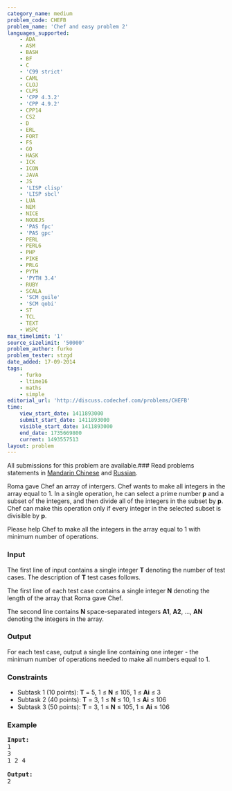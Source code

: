 ```yaml
---
category_name: medium
problem_code: CHEFB
problem_name: 'Chef and easy problem 2'
languages_supported:
    - ADA
    - ASM
    - BASH
    - BF
    - C
    - 'C99 strict'
    - CAML
    - CLOJ
    - CLPS
    - 'CPP 4.3.2'
    - 'CPP 4.9.2'
    - CPP14
    - CS2
    - D
    - ERL
    - FORT
    - FS
    - GO
    - HASK
    - ICK
    - ICON
    - JAVA
    - JS
    - 'LISP clisp'
    - 'LISP sbcl'
    - LUA
    - NEM
    - NICE
    - NODEJS
    - 'PAS fpc'
    - 'PAS gpc'
    - PERL
    - PERL6
    - PHP
    - PIKE
    - PRLG
    - PYTH
    - 'PYTH 3.4'
    - RUBY
    - SCALA
    - 'SCM guile'
    - 'SCM qobi'
    - ST
    - TCL
    - TEXT
    - WSPC
max_timelimit: '1'
source_sizelimit: '50000'
problem_author: furko
problem_tester: stzgd
date_added: 17-09-2014
tags:
    - furko
    - ltime16
    - maths
    - simple
editorial_url: 'http://discuss.codechef.com/problems/CHEFB'
time:
    view_start_date: 1411893000
    submit_start_date: 1411893000
    visible_start_date: 1411893000
    end_date: 1735669800
    current: 1493557513
layout: problem
---
```

All submissions for this problem are available.###  Read problems statements in [Mandarin Chinese](http://www.codechef.com/download/translated/LTIME16/mandarin/CHEFB.pdf) and [Russian](http://www.codechef.com/download/translated/LTIME16/russian/CHEFB.pdf).

Roma gave Chef an array of intergers.
Chef wants to make all integers in the array equal to 1.
In a single operation, he can select a prime number **p** and a subset of the integers, and then divide all of the integers in the subset by **p**.
Chef can make this operation only if every integer in the selected subset is divisible by **p**.

Please help Chef to make all the integers in the array equal to 1 with minimum number of operations.

### Input

The first line of input contains a single integer **T** denoting the number of test cases. The description of **T** test cases follows.

The first line of each test case contains a single integer **N** denoting the length of the array that Roma gave Chef.

The second line contains **N** space-separated integers **A1**, **A2**, ..., **AN** denoting the integers in the array.

### Output

For each test case, output a single line containing one integer - the minimum number of operations needed to make all numbers equal to 1.

### Constraints

- Subtask 1 (10 points): **T** = 5, 1 ≤ **N** ≤ 105, 1 ≤ **Ai** ≤ 3
- Subtask 2 (40 points): **T** = 3, 1 ≤ **N** ≤ 10, 1 ≤ **Ai** ≤ 106
- Subtask 3 (50 points): **T** = 3, 1 ≤ **N** ≤ 105, 1 ≤ **Ai** ≤ 106

### Example

<pre><b>Input:</b>
1
3
1 2 4

<b>Output:</b>
2
</pre>
